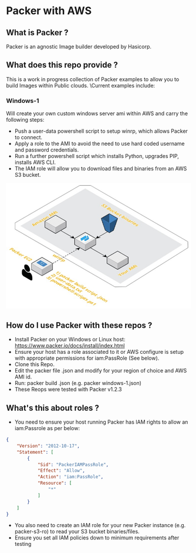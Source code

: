 # Packer with AWS

## What is Packer ?
Packer is an agnostic Image builder developed by Hasicorp.

## What does this repo provide ?
This is a work in progress collection of Packer examples to allow you to build Images within Public clouds.
\Current examples include:

### Windows-1
Will create your own custom windows server ami within AWS and carry the following steps:
- Push a user-data powershell script to setup winrp, which allows Packer to connect.
- Apply a role to the AMI to avoid the need to use hard coded username and password credentials. 
- Run a further powershell script which installs Python, upgrades PIP, installs AWS CLI.
- The IAM role will allow you to download files and binaries from an AWS S3 bucket.

<p align="center"> 
<img src="packer-diag1.jpg">
</p>

## How do I use Packer with these repos ?
- Install Packer on your Windows or Linux host: https://www.packer.io/docs/install/index.html
- Ensure your host has a role associated to it or AWS configure is setup with appropriate permissions for iam:PassRole (See below).
- Clone this Repo. 
- Edit the packer file <packer>.json and modify for your region of choice and AWS AMI id.
- Run: packer build <packer>.json (e.g. packer windows-1.json)
- These Reops were tested with Packer v1.2.3

## What's this about roles ?

- You need to ensure your host running Packer has IAM rights to allow an iam:Passrole as per below: 

```json
{
    "Version": "2012-10-17",
    "Statement": [
        {
            "Sid": "PackerIAMPassRole",
            "Effect": "Allow",
            "Action": "iam:PassRole",
            "Resource": [
                "*"
            ]
        }
    ]
}
```

- You also need to create an IAM role for your new Packer instance (e.g. packer-s3-ro) to read your S3 bucket binaries/files.
- Ensure you set all IAM policies down to minimum requirements after testing
